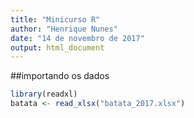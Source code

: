 ```yaml
---
title: "Minicurso R"
author: "Henrique Nunes"
date: "14 de novembro de 2017"
output: html_document
---
```



##importando os dados

```r
library(readxl)
batata <- read_xlsx("batata_2017.xlsx")
```

